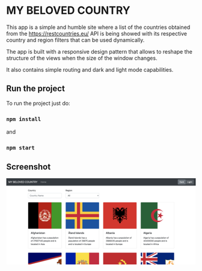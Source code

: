 # MY BELOVED COUNTRY

This app is a simple and humble site where a list of the countries obtained from the https://restcountries.eu/ API is being showed  with its respective country and region filters that can be used dynamically. 

The app is built with a responsive design pattern that allows to reshape the structure of the views when the size of the window changes.

It also contains simple routing and dark and light mode capabilities.

## Run the project

To run the project just do:

### `npm install`
and
### `npm start`

## Screenshot
![alt text](https://github.com/eduasinco/my-beloved-country/blob/master/screenshot.png?raw=true)
